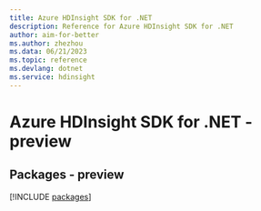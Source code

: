 ```yaml
---
title: Azure HDInsight SDK for .NET
description: Reference for Azure HDInsight SDK for .NET
author: aim-for-better
ms.author: zhezhou
ms.data: 06/21/2023
ms.topic: reference
ms.devlang: dotnet
ms.service: hdinsight
---
```

# Azure HDInsight SDK for .NET - preview
## Packages - preview
[!INCLUDE [packages](hdinsight-index.md)]